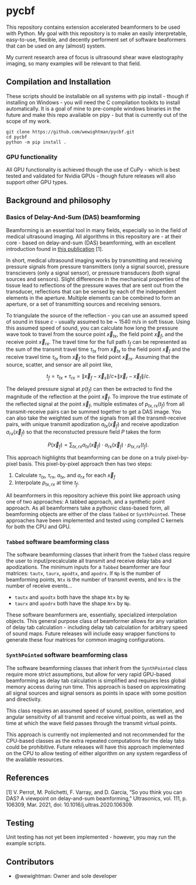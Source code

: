 # pycbf
This repository contains extension accelerated beamformers to be used with Python. My goal with this repository is to make an easily interpretable, easy-to-use, flexible, and decently performent set of software beaformers that can be used on any (almost) system.

My current research area of focus is ultrasound shear wave elastography imaging, so many examples will be relevant to that field.

## Compilation and Installation
These scripts should be installable on all systems with pip install - though if installing on Windows - you will need the C compilation toolkits to install automatically. It is a goal of mine to pre-compile windows binaries in the future and make this repo available on pipy - but that is currently out of the scope of my work.

```
git clone https://github.com/wewightman/pycbf.git
cd pycbf
python -m pip install .
```

### GPU functionality
All GPU functionality is achieved though the use of CuPy - which is best tested and validated for Nvidia GPUs - though future releases will also support other GPU types.

## Background and philosophy
### Basics of Delay-And-Sum (DAS) beamforming
Beamforming is an essential tool in many fields, especially so in the field of medical ultrasound imaging.
All algorithms in this repository are - at their core - based on delay-and-sum (DAS) beamforming, with an excellent introduction found in [this publication](https://www.sciencedirect.com/science/article/pii/S0041624X20302444) [1].

In short, medical ultrasound imaging works by transmitting and receiving pressure signals from pressure transmitters (only a signal source), pressure transcievers (only a signal sensor), or pressure transducers (both signal sources and sensors). 
Slight differences in the mechanical properties of the tissue lead to reflections of the pressure waves that are sent out from the transducer, reflections that can be sensed by each of the independent elements in the aperture.
Multiple elements can be combined to form an aperture, or a set of transmitting sources and receiving sensors.

To triangulate the source of the reflection - you can use an assumed speed of sound in tissue $c$ - usually assumed to be ~ 1540 m/s in soft tissue. 
Using this assumed speed of sound, you can calculate how long the pressure wave took to travel from the source point $\vec{x}_{tx}$, the field point $\vec{x}_f$, and the receive point $\vec{x}_{rx}$.
The travel time for the full path $t_f$ can be represented as the sum of the transmit travel time $\tau_{tx}$ from $\vec{x}_{tx}$ to the field point $\vec{x}_f$ and the receive travel time $\tau_{tx}$ from $\vec{x}_f$ to the field point $\vec{x}_{rx}$. 
Assuming that the source, scatter, and sensor are all point like, 

$$t_f = \tau_{tx} + \tau_{rx} = \|\vec{x}_f - \vec{x}_s\|/c + \|\vec{x}_r - \vec{x}_f\|/c.$$

The delayed pressure signal at $p(t_f)$ can then be extracted to find the magnitude of the reflection at the point $\vec{x}_f$.
To improve the true estimate of the reflected signal at the point $\vec{x}_f$, multiple estimates of $p_{tx,rx}(t_f)$ from all transmit-receive pairs can be summed together to get a DAS image.
You can also take the weighted sum of the signals from all the transmit-receive pairs, with unique transmit apodization $a_{tx}(\vec{x}_f)$ and receive apodization $a_{rx}(\vec{x}_f)$ so that the reconstucted pressure field $P$ takes the form

$$P(\vec{x}_f) = \sum_{tx,rx} a_{tx}(\vec{x}_f) \cdot a_{rx}(\vec{x}_f) \cdot p_{tx,rx}(t_f).$$

This approach highlights that beamforming can be done on a truly pixel-by-pixel basis. This pixel-by-pixel approach then has two steps:
 1. Calculate $\tau_{tx}$, $\tau_{rx}$, $a_{tx}$, and $a_{rx}$ for each $\vec{x}_f$
 2. Interpolate $p_{tx,rx}$ at time $t_f$.

All beamformers in this repository achieve this point like approach using one of two approaches: A tabbed approach, and a synthetic point approach. As all beamformers take a pythonic class-based form, all beamforming objects are either of the class `Tabbed` or `SynthPointed`.
These approaches have been implemented and tested using compiled C kernels for both the CPU and GPU.

### `Tabbed` software beamforming class
The software beamforming classes that inherit from the `Tabbed` class require the user to input/precalculate all transmit and receive delay tabs and apodizations.
The minimum inputs for a `Tabbed` beamformer are four matrices: `tautx`, `taurx`, `apodtx`, and `apodrx`. 
If `Np` is the number of beamforming points, `Ntx` is the number of transmit events, and `Nrx` is the number of receive events...
 - `tautx` and `apodtx` both have the shape `Ntx` by `Np`
 - `taurx` and `apodrx` both have the shape `Nrx` by `Np`. 

These software beamformers are, essentially, specialized interpolation objects.
This general purpose class of beamformer allows for any variation of delay tab calculation - including delay tab calculation for arbitrary speed of sound maps.
Future releases will include easy wrapper functions to generate these four matrices for common imaging configurations.

### `SynthPointed` software beamforming class
The software beamforming classes that inherit from the `SynthPointed` class require more strict assumptions, but allow for very rapid GPU-based beamforming as delay tab calculation is simplified and requires less global memory access during run time.
This approach is based on approximating all signal sources and signal sensors as points in space with some position and directivity.

This class requires an assumed speed of sound, position, orientation, and angular sensitivity of all transmit and receive virtual points, as well as the time at which the wave field passes through the transmit virtual points.

This approach is currently not implemented and not recommended for the CPU-based classes as the extra repeated computations for the delay tabs could be prohibitive. Future releases will have this approach implemented on the CPU to allow testing of either algorithm on any system regardless of the available resources.

## References
[1] V. Perrot, M. Polichetti, F. Varray, and D. Garcia, “So you think you can DAS? A viewpoint on delay-and-sum beamforming,” Ultrasonics, vol. 111, p. 106309, Mar. 2021, doi: 10.1016/j.ultras.2020.106309.

## Testing
Unit testing has not yet been implemented - however, you may run the example scripts.

## Contributors
 - @wewightman: Owner and sole developer

